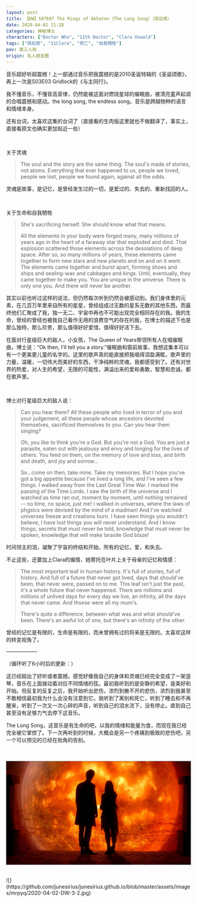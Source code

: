 ```yaml
---
layout: post
title: 【DW】S07E07 The Rings of Akhaten（The Long Song）（观后感）
date: 2020-04-02 21:28
categories: 神秘博士
characters: ["Doctor Who", "11th Doctor", "Clara Oswald"]
tags: ["观后感", "11Clara", "死亡", "自我牺牲"]
pov: 第三人称
origin: 名人朋友圈
---
```


音乐超好听超震撼！上一部通过音乐把我震撼的是2010圣诞特辑的《圣诞颂歌》，再上一次是S03E03 Gridlock的《与主同行》。

我不懂音乐，不懂音高音律，仍然能被这面对燃烧星球的催眠曲，被清亮童声起调的合唱震撼和感动。the long song, the endless song，音乐是跨越物种的语言和情绪本身。

还有台词，太喜欢这集的台词了（直接看的生肉版这里就也不做翻译了，事实上，直接看原文也确实更加贴近一些）

<br>

关于灵魂

> The soul and the story are the same thing. The soul's made of stories, not atoms. Everything that ever happened to us, people we loved, people we lost, people we found again, against all the odds.

灵魂是故事，是记忆，是曾经发生过的一切，是爱过的、失去的、重新找回的人。

<br>

关于生命和自我牺牲

> She's sacrificing herself. She should know what that means.
>
> All the elements in your body were forged many, many millions of years ago in the heart of a faraway star that exploded and died. That explosion scattered those elements across the desolations of deep space. After so, so many millions of years, these elements came together to form new stars and new planets and on and on it went. The elements came together and burst apart, forming shoes and ships and sealing-wax and cabbages and kings. Until, eventually, they came together to make you. You are unique in the universe. There is only one you. And there will never be another.

其实以前也听过这样的说法，但仍然每次听到仍然会被感动到。我们身体里的元素，在几百万年里来自所有的星星，曾经组成过无数的星系无数的其他东西，而最终他们汇聚成了我，独一无二、宇宙中再也不可能出现完全相同存在的我。我的生命，曾经的曾经也被我自己看作无用的浪费空气的存在的我，在博士的描述下也是那么独特，那么珍贵，那么值得好好爱惜，值得好好活下去。

在面对行星级巨大的敌人，小女孩，The Queen of Years带领所有人在唱催眠曲，博士说：“Ok then, I'll tell you a story.”催眠曲和窗前故事，我想这集本可以有一个更美更儿童的名字的。这里的歌声真的能直接把我唱得泪盈满眶，歌声里的力量，温暖，一切伟大而美好的东西，干净纯粹的灵魂，我都感受到了。还有对世界的热爱，对人生的希望，无限的可能性，满溢出来的爱和勇敢，智慧和忠诚，都在歌声里。

<br>

博士对行星级巨大的敌人说：

> Can you hear them? All these people who lived in terror of you and your judgement, all these people whose ancestors devoted themselves, sacrificed themselves to you. Can you hear them singing?
>
> Oh, you like to think you're a God. But you're not a God. You are just a parasite, eaten out with jealousy and envy and longing for the lives of others. You feed on them, on the memory of love and loss, and birth and death, and joy and sorrow...
>
> So...come on then, take mine. Take my memories. But I hope you've got a big appetite because I've lived a long life, and I've seen a few things. I walked away from the Last Great Time War. I marked the passing of the Time Lords. I saw the birth of the universe and I watched as time ran out, moment by moment, until nothing remained -- no time, no space, just me! I walked in universes, where the laws of phgsics were devised by the mind of a madman! And I've watched universes freeze and creations burn. I have seen things you wouldn't believe, I have lost things you will never understand. And I know things, secrets that must never be told, knowledge that must never be spoken, knowledge that will make larasite God blaze!

时间领主的泪，凝聚了宇宙的终结和开始，所有的记忆，爱，和失去。

不止这些，还要加上Clara的煽情，她寄托在叶片上关于母亲的记忆和情感：

> The most important leaf in human history. It's full of stories, full of history. And full of a future that never got lived, days that should've been, that never were, passed on to me. This leaf isn't just the past, it's a whole future that never happened. There are millions and millions of unlived days for every day we live, an infinity, all the days that never came. And thsese were all my mum's.
>
> There's quite a difference, between what was and what should've been. There's an awful lot of one, but there's an infinity of the other.

曾经的记忆是有限的，生命是有限的，而未曾拥有过的将来是无限的。太喜欢这样的转变视角了。

——————

（循环听了6小时后的更新：）

这已经超出了好听或者震撼。感觉好像我自己的身体和灵魂已经完全变成了一架竖琴，音乐在上面拨动着对应不同情绪的弦。最初我听到的是安静的希望，是美好和开始。但反复的反复之后，我开始听出悲伤，浓烈到散不开的悲伤，浓烈到我甚至不敢相信最初我为什么会没有注意到它。我听到了离别和死亡，听到了睡去和不再醒来，听到了一次又一次心碎的声音，听到自己的泪水流下，没有停止。直到自己甚至没有足够力气去停下这音乐。

The Long Song，这音乐是有生命的吧，以我的情绪和能量为食，而现在我已经完全被它掌控了。下一次再听到的时候，大概会是另一个疼痛到极致的悲伤吧，另一个可以预见的已经在街角的告别。

<br><br>
![](https://github.com/junesirius/junesirius.github.io/blob/master/assets/images/mrpyq/2020-04-02-DW-3-1.jpg)

<br>
![](https://github.com/junesirius/junesirius.github.io/blob/master/assets/images/mrpyq/2020-04-02-DW-3-2.jpg)


